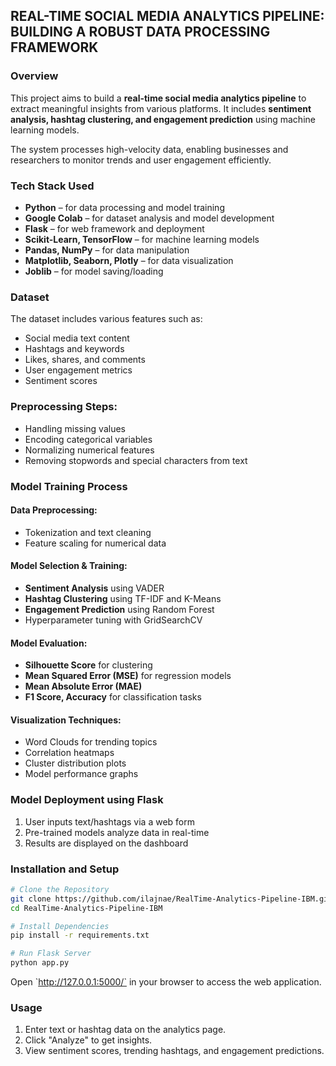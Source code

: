 ## REAL-TIME SOCIAL MEDIA ANALYTICS PIPELINE: BUILDING A ROBUST DATA PROCESSING FRAMEWORK

### Overview
This project aims to build a **real-time social media analytics pipeline** to extract meaningful insights from various platforms. It includes **sentiment analysis, hashtag clustering, and engagement prediction** using machine learning models.

The system processes high-velocity data, enabling businesses and researchers to monitor trends and user engagement efficiently.

### Tech Stack Used
- **Python** – for data processing and model training  
- **Google Colab** – for dataset analysis and model development  
- **Flask** – for web framework and deployment  
- **Scikit-Learn, TensorFlow** – for machine learning models  
- **Pandas, NumPy** – for data manipulation  
- **Matplotlib, Seaborn, Plotly** – for data visualization  
- **Joblib** – for model saving/loading  

### Dataset
The dataset includes various features such as:
- Social media text content  
- Hashtags and keywords  
- Likes, shares, and comments  
- User engagement metrics  
- Sentiment scores  

### Preprocessing Steps:
- Handling missing values  
- Encoding categorical variables  
- Normalizing numerical features  
- Removing stopwords and special characters from text  

### Model Training Process
#### Data Preprocessing:
- Tokenization and text cleaning  
- Feature scaling for numerical data  

#### Model Selection & Training:
- **Sentiment Analysis** using VADER  
- **Hashtag Clustering** using TF-IDF and K-Means  
- **Engagement Prediction** using Random Forest  
- Hyperparameter tuning with GridSearchCV  

#### Model Evaluation:
- **Silhouette Score** for clustering  
- **Mean Squared Error (MSE)** for regression models  
- **Mean Absolute Error (MAE)**  
- **F1 Score, Accuracy** for classification tasks  

#### Visualization Techniques:
- Word Clouds for trending topics  
- Correlation heatmaps  
- Cluster distribution plots  
- Model performance graphs  

### Model Deployment using Flask
1. User inputs text/hashtags via a web form  
2. Pre-trained models analyze data in real-time  
3. Results are displayed on the dashboard  

### Installation and Setup
```bash
# Clone the Repository
git clone https://github.com/ilajnae/RealTime-Analytics-Pipeline-IBM.git
cd RealTime-Analytics-Pipeline-IBM

# Install Dependencies
pip install -r requirements.txt

# Run Flask Server
python app.py
```

Open \`http://127.0.0.1:5000/` in your browser to access the web application.

### Usage
1. Enter text or hashtag data on the analytics page.  
2. Click "Analyze" to get insights.  
3. View sentiment scores, trending hashtags, and engagement predictions.  

